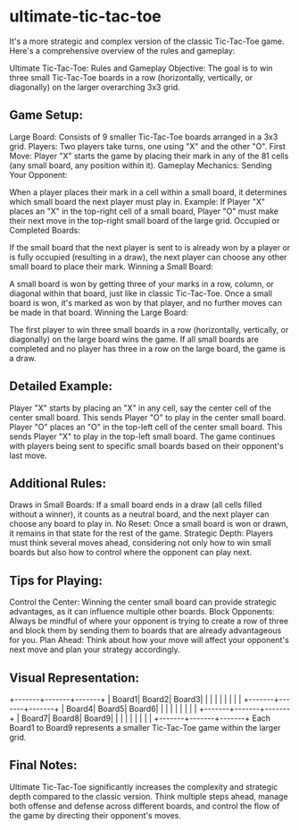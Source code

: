 # ultimate-tic-tac-toe

It's a more strategic and complex version of the classic Tic-Tac-Toe game. Here's a comprehensive overview of the rules and gameplay:

Ultimate Tic-Tac-Toe: Rules and Gameplay
Objective:
The goal is to win three small Tic-Tac-Toe boards in a row (horizontally, vertically, or diagonally) on the larger overarching 3x3 grid.

## Game Setup:
Large Board: Consists of 9 smaller Tic-Tac-Toe boards arranged in a 3x3 grid.
Players: Two players take turns, one using "X" and the other "O".
First Move: Player "X" starts the game by placing their mark in any of the 81 cells (any small board, any position within it).
Gameplay Mechanics:
Sending Your Opponent:

When a player places their mark in a cell within a small board, it determines which small board the next player must play in.
Example: If Player "X" places an "X" in the top-right cell of a small board, Player "O" must make their next move in the top-right small board of the large grid.
Occupied or Completed Boards:

If the small board that the next player is sent to is already won by a player or is fully occupied (resulting in a draw), the next player can choose any other small board to place their mark.
Winning a Small Board:

A small board is won by getting three of your marks in a row, column, or diagonal within that board, just like in classic Tic-Tac-Toe.
Once a small board is won, it's marked as won by that player, and no further moves can be made in that board.
Winning the Large Board:

The first player to win three small boards in a row (horizontally, vertically, or diagonally) on the large board wins the game.
If all small boards are completed and no player has three in a row on the large board, the game is a draw.
## Detailed Example:
Player "X" starts by placing an "X" in any cell, say the center cell of the center small board.
This sends Player "O" to play in the center small board.
Player "O" places an "O" in the top-left cell of the center small board.
This sends Player "X" to play in the top-left small board.
The game continues with players being sent to specific small boards based on their opponent's last move.
## Additional Rules:
Draws in Small Boards: If a small board ends in a draw (all cells filled without a winner), it counts as a neutral board, and the next player can choose any board to play in.
No Reset: Once a small board is won or drawn, it remains in that state for the rest of the game.
Strategic Depth: Players must think several moves ahead, considering not only how to win small boards but also how to control where the opponent can play next.
## Tips for Playing:
Control the Center: Winning the center small board can provide strategic advantages, as it can influence multiple other boards.
Block Opponents: Always be mindful of where your opponent is trying to create a row of three and block them by sending them to boards that are already advantageous for you.
Plan Ahead: Think about how your move will affect your opponent's next move and plan your strategy accordingly.
## Visual Representation:
+-------+-------+-------+
| Board1| Board2| Board3|
|       |       |       |
|       |       |       |
+-------+-------+-------+
| Board4| Board5| Board6|
|       |       |       |
|       |       |       |
+-------+-------+-------+
| Board7| Board8| Board9|
|       |       |       |
|       |       |       |
+-------+-------+-------+
Each Board1 to Board9 represents a smaller Tic-Tac-Toe game within the larger grid.

## Final Notes:
Ultimate Tic-Tac-Toe significantly increases the complexity and strategic depth compared to the classic version. Think multiple steps ahead, manage both offense and defense across different boards, and control the flow of the game by directing their opponent's moves.
